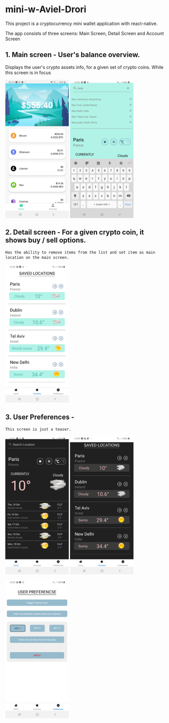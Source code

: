 # mini-w-Aviel-Drori 

This project is a cryptocurrency mini wallet application with react-native.

The app consists of three screens: Main Screen, Detail Screen and Account Screen
    
## 1. Main screen - User's balance overview.
  Displays the user's crypto assets info, for a given set of crypto coins.
  While this screen is in focus
   
    
<p float="left">
    <img src="https://github.com/avieldr/avieldr-mini-w-Aviel-Drori/blob/main/screenshots/Screenshot_20201130-021421_Expo.jpg" width="200"  />
    <img src="https://github.com/avieldr/WeatherMe/blob/master/screenshots/search.jpg" width="200" />
</p>
   
## 2. Detail screen - For a given crypto coin, it shows buy / sell options. 
    Has the ability to remove items from the list and set item as main location on the main screen.
    
    
<img src="https://github.com/avieldr/WeatherMe/blob/master/screenshots/fav.jpg" width="200"  />

## 3. User Preferences - 
    This screen is just a teaser.
<p float="left">
    <img src="https://github.com/avieldr/WeatherMe/blob/master/screenshots/home-dark.jpg" width="200"  />
    <img src="https://github.com/avieldr/WeatherMe/blob/master/screenshots/fav-dark1.jpg" width="200"  />
</p>
<img src="https://github.com/avieldr/WeatherMe/blob/master/screenshots/user_pref.jpg" width="200"  />
